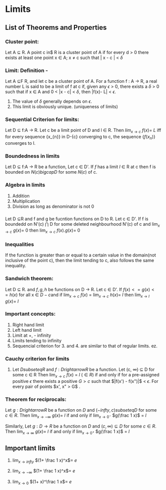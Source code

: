 # Limits 
## List of Theorems and Properties
### Cluster point:
Let A $\subseteq$ R. A point c in$ R is a cluster point of A if for every d > 0 there exists at least one point x $\in$ A; x $\ne$ c such that | x - c | < $\delta$

### Limit: Definition -
Let A $\subseteq$F R, and let c be a cluster point of A. For a function f : A $\rightarrow$ R, a real number L is said to be a limit of f at c if, given any $\epsilon$ > 0, there exists a $\delta$ > 0 such that if x $\in$ A and 0 < |x - c| < $\delta$, then |f(x)- L| < $\epsilon$.
1. The value of $\delta$ generally depends on $\epsilon$.
2. This limit is obviously unique. (uniqueness of limits)

### Sequential Criterion for limits:
Let D $\subseteq$ f:A $\rightarrow$ R. Let c be a limit point of D and l $\in$ R. Then $lim _{x \to c}$ $f(x)$= $L$ iff for every sequence {x_{n}} in D-{c} converging to c, the sequence {$f(x_{n})$} converges to l.

### Boundedness in limits
Let D $\subseteq$ f:A $\rightarrow$ R be a function, Let c $\in$ D'. If $f$ has a limit $l$ $\in$ R at c then f is bounded on $N(c)bigcapD$ for some $N(c)$ of c.

### Algebra in limits
1. Addition
2. Multiplication
3. Division as long as denominator is not 0

###
Let D $\subseteq$R and f and g be fucntion functions on D to R. Let
c $\in$ D'. If f is boundedd on N'(c) $\bigcap$ D for some deleted neighbourhood 
N'(c) of c and $\lim _{x \to c}$ $g(x)$= $0$ then $\lim _{x \to c}$ $f(x).g(x)$= $0$ 

### Inequalities
If the function is greater than or equal to a certain value in the domain(not inclusive of the point c), then the limit tending to c, also follows the same inequality.

### Sandwich theorem:
Let D $\subseteq$ R. and $f,g,h$ be functions on D $\rightarrow$ R. Let c $\in$ D'. 
If $f(x) <=  g(x) <= h(x)$ for all x $\in$ $D- {c}$and if $\lim _{x \to c}$ $f(x)$ = $\lim _{x \to c}$ $h(x)$= $l$ then $\lim _{x \to l}$ $g(x)$= $l$

### Important concepts:
1. Right hand limit
2. Left hand limit
3. Limit at +, - infinity
4. Limits tending to infinity
5. Sequencial criterion for 3. and 4. are similar to that of regular limits.
ez.

### Cauchy criterion for limits
1. Let $D subseteq R$ and $f : D rightarrow R$ be a function. Let (c, $\infty$) $\subseteq$ D for some c $\in$ R Then $\lim _{x \to c}$ $f(x)$ = $l$ ($\in R$) if and only if for a pre-assigned positive $\epsilon$ there exists a positive $G > c$ such that $|f(x') - f(x")|$ < $\epsilon$. For every pair of points $x', x" > G$ . 

### Theorem for reciprocals:
Let $g : D rightarrow R$ be a function on $D$ and $(-infty, c) subseteq D$ 
for some $c \in R$. 
Then $\lim _{x \to -\infty}$ $g(x)$= $l$ if and only if $\lim _{x \to 0^-}$ $g(\frac 1 x)$ = $l$   

Similarly,
Let $g : D \rightarrow R$ be a function on $D$ and $(c,\infty) \subseteq D$ 
for some $c \in R$. 
Then $\lim _{x \to \infty}$ $g(x)$= $l$ if and only if $\lim _{x \to 0^+}$ $g(\frac 1 x)$ = $l$ 


## Important limits

1. $\lim _{x \to infty}$ $(1+ \frac 1 x)^x$= $e$

2. $\lim _{x \to -\infty}$ $(1+ \frac 1 x)^x$= $e$

3. $\lim _{x \to 0}$ $(1+ x)^\frac 1 x$= $e$

